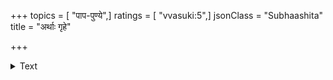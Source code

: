+++
topics = [ "पाप-पुण्ये",]
ratings = [ "vvasuki:5",]
jsonClass = "Subhaashita"
title = "अर्थाः गृहे"

+++

<details><summary>Text</summary>

अर्थाः गृहे निवर्तन्ते श्मशाने पुत्रबान्धवाः।  
सुकृतं दुष्कृतञ्चैव गच्छन्तमनुगच्छति ॥
</details>
